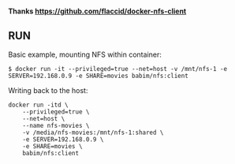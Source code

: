 #### Thanks https://github.com/flaccid/docker-nfs-client

## RUN
Basic example, mounting NFS within container:
```
$ docker run -it --privileged=true --net=host -v /mnt/nfs-1 -e SERVER=192.168.0.9 -e SHARE=movies babim/nfs:client
```
Writing back to the host:


```
docker run -itd \
    --privileged=true \
    --net=host \
    --name nfs-movies \
    -v /media/nfs-movies:/mnt/nfs-1:shared \
    -e SERVER=192.168.0.9 \
    -e SHARE=movies \
    babim/nfs:client
```
